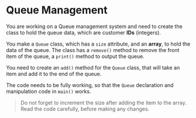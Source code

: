 # Queue Management

You are working on a Queue management system and need to create the class to hold the queue data, which are customer **IDs** (integers).

You make a `Queue` class, which has a `size` attribute, and an **array**, to hold the data of the queue. The class has a `remove()` method to remove the front item of the queue, a `print()` method to output the queue.

You need to create an `add()` method for the `Queue` class, that will take an item and add it to the end of the queue.

The code needs to be fully working, so that the `Queue` declaration and manipulation code in `main()` works.

>Do not forget to increment the size after adding the item to the array.  
>Read the code carefully, before making any changes.